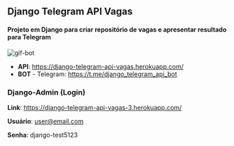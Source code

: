 ## Django Telegram API Vagas
#### Projeto em Django para criar repositório de vagas e apresentar resultado para Telegram

![gif-bot](https://user-images.githubusercontent.com/48570599/130121966-978f2c1e-a96d-4fd3-b647-abc9374722b9.gif)

* **API**: https://django-telegram-api-vagas.herokuapp.com/
* **BOT** - Telegram: https://t.me/django_telegram_api_bot

### Django-Admin (Login)

**Link**:
https://django-telegram-api-vagas-3.herokuapp.com/

**Usuário**:
user@email.com

**Senha**:
django-test5123
